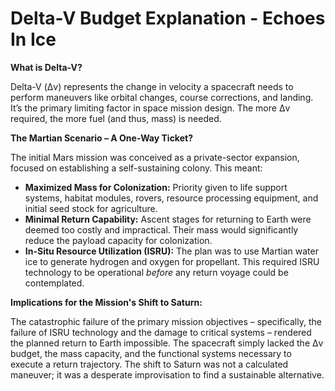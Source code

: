 # Delta-V Budget Explanation - Echoes In Ice

**What is Delta-V?**

Delta-V (Δv) represents the change in velocity a spacecraft needs to perform maneuvers like orbital changes, course corrections, and landing. It’s the primary limiting factor in space mission design.  The more Δv required, the more fuel (and thus, mass) is needed.

**The Martian Scenario – A One-Way Ticket?**

The initial Mars mission was conceived as a private-sector expansion, focused on establishing a self-sustaining colony.  This meant:

*   **Maximized Mass for Colonization:** Priority given to life support systems, habitat modules, rovers, resource processing equipment, and initial seed stock for agriculture.
*   **Minimal Return Capability:**  Ascent stages for returning to Earth were deemed too costly and impractical. Their mass would significantly reduce the payload capacity for colonization.
*   **In-Situ Resource Utilization (ISRU):**  The plan was to use Martian water ice to generate hydrogen and oxygen for propellant. This required ISRU technology to be operational *before* any return voyage could be contemplated.

**Implications for the Mission's Shift to Saturn:**

The catastrophic failure of the primary mission objectives – specifically, the failure of ISRU technology and the damage to critical systems – rendered the planned return to Earth impossible.  The spacecraft simply lacked the Δv budget, the mass capacity, and the functional systems necessary to execute a return trajectory. The shift to Saturn was not a calculated maneuver; it was a desperate improvisation to find a sustainable alternative.

